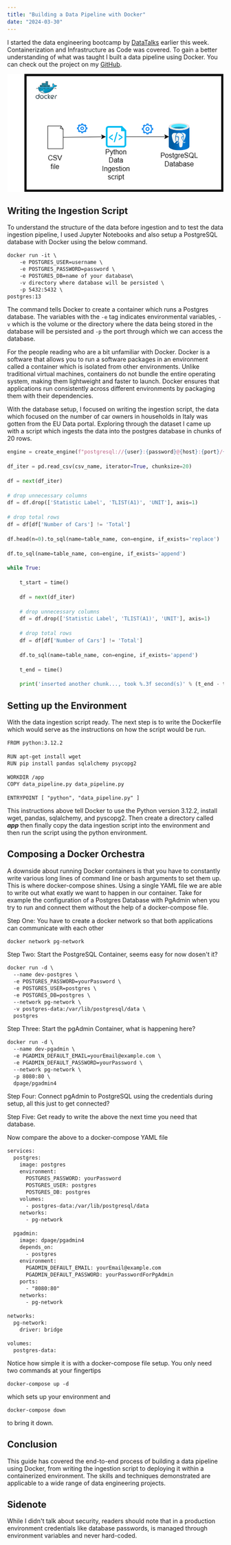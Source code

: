 ```yaml
---
title: "Building a Data Pipeline with Docker"
date: "2024-03-30"
---
```


I started the data engineering bootcamp by [DataTalks](https://datatalks.club/) earlier this week. Containerization and Infrastructure as Code was covered. To gain a better understanding of what was taught I built a data pipeline using Docker. You can check out the project on my [GitHub](https://github.com/KenImade/data-ingestion-pipeline).

![Project Structure](../photos/data-ingestion-plan.png "Project Structure")

## Writing the Ingestion Script
To understand the structure of the data before ingestion and to test the data ingestion pipeline, I used Jupyter Notebooks and also setup a PostgreSQL database with Docker using the below command.

```
docker run -it \
    -e POSTGRES_USER=username \
    -e POSTGRES_PASSWORD=password \
    -e POSTGRES_DB=name of your database\
    -v directory where database will be persisted \
    -p 5432:5432 \
postgres:13
```

The command tells Docker to create a container which runs a Postgres database. The variables with the `-e` tag indicates environmental variables, `-v` which is the volume or the directory where the data being stored in the database will be persisted and `-p` the port through which we can access the database.

For the people reading who are a bit unfamiliar with Docker. Docker is a software that allows you to run a software packages in an environment called a container which is isolated from other environments. Unlike traditional virtual machines, containers do not bundle the entire operating system, making them lightweight and faster to launch. Docker ensures that applications run consistently across different environments by packaging them with their dependencies.

With the database setup, I focused on writing the ingestion script, the data which focused on the number of car owners in households in Italy was gotten from the EU Data portal. Exploring through the dataset I came up with a script which ingests the data into the postgres database in chunks of 20 rows.

```python
engine = create_engine(f"postgresql://{user}:{password}@{host}:{port}/{db}")

df_iter = pd.read_csv(csv_name, iterator=True, chunksize=20)

df = next(df_iter)

# drop unnecessary columns
df = df.drop(['Statistic Label', 'TLIST(A1)', 'UNIT'], axis=1)

# drop total rows
df = df[df['Number of Cars'] != 'Total']

df.head(n=0).to_sql(name=table_name, con=engine, if_exists='replace')

df.to_sql(name=table_name, con=engine, if_exists='append')

while True:

    t_start = time()

    df = next(df_iter)

    # drop unnecessary columns
    df = df.drop(['Statistic Label', 'TLIST(A1)', 'UNIT'], axis=1)

    # drop total rows
    df = df[df['Number of Cars'] != 'Total']

    df.to_sql(name=table_name, con=engine, if_exists='append')

    t_end = time()

    print('inserted another chunk..., took %.3f second(s)' % (t_end - t_start))
```

## Setting up the Environment
With the data ingestion script ready. The next step is to write the Dockerfile which would serve as the instructions on how the script would be run.

```docker
FROM python:3.12.2

RUN apt-get install wget
RUN pip install pandas sqlalchemy psycopg2

WORKDIR /app
COPY data_pipeline.py data_pipeline.py

ENTRYPOINT [ "python", "data_pipeline.py" ]
```
This instructions above tell Docker to use the Python version 3.12.2, install wget, pandas, sqlalchemy, and pyscopg2. Then create a directory called ***app*** then finally copy the data ingestion script into the environment and then run the script using the python environment.

## Composing a Docker Orchestra
A downside about running Docker containers is that you have to constantly write various long lines of command line or bash arguments to set them up. This is where docker-compose shines. Using a single YAML file we are able to write out what exatly we want to happen in our container. Take for example the configuration of a Postgres Database with PgAdmin when you try to run and connect them without the help of a docker-compose file.

Step One: You have to create a docker network so that both applications can communicate with each other
```
docker network pg-network
```

Step Two: Start the PostgreSQL Container, seems easy for now dosen't it?
```
docker run -d \
  --name dev-postgres \
  -e POSTGRES_PASSWORD=yourPassword \
  -e POSTGRES_USER=postgres \
  -e POSTGRES_DB=postgres \
  --network pg-network \
  -v postgres-data:/var/lib/postgresql/data \
  postgres
```

Step Three: Start the pgAdmin Container, what is happening here?
```
docker run -d \
  --name dev-pgadmin \
  -e PGADMIN_DEFAULT_EMAIL=yourEmail@example.com \
  -e PGADMIN_DEFAULT_PASSWORD=yourPassword \
  --network pg-network \
  -p 8080:80 \
  dpage/pgadmin4
```

Step Four: Connect pgAdmin to PostgreSQL using the credentials during setup, all this just to get connected?

Step Five: Get ready to write the above the next time you need that database.

Now compare the above to a docker-compose YAML file
```
services:
  postgres:
    image: postgres
    environment:
      POSTGRES_PASSWORD: yourPassword
      POSTGRES_USER: postgres
      POSTGRES_DB: postgres
    volumes:
      - postgres-data:/var/lib/postgresql/data
    networks:
      - pg-network

  pgadmin:
    image: dpage/pgadmin4
    depends_on:
      - postgres
    environment:
      PGADMIN_DEFAULT_EMAIL: yourEmail@example.com
      PGADMIN_DEFAULT_PASSWORD: yourPasswordForPgAdmin
    ports:
      - "8080:80"
    networks:
      - pg-network

networks:
  pg-network:
    driver: bridge

volumes:
  postgres-data:
```
Notice how simple it is with a docker-compose file setup. You only need two commands at your fingertips

```
docker-compose up -d
```
which sets up your environment and

```
docker-compose down
```
to bring it down.

## Conclusion
This guide has covered the end-to-end process of building a data pipeline using Docker, from writing the ingestion script to deploying it within a containerized environment. The skills and techniques demonstrated are applicable to a wide range of data engineering projects.

## Sidenote
While I didn't talk about security, readers should note that in a production environment credentials like database passwords, is managed through environment variables and never hard-coded.